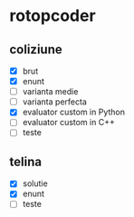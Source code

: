 # rotopcoder

## coliziune

- [x] brut
- [x] enunt
- [ ] varianta medie
- [ ] varianta perfecta
- [x] evaluator custom in Python
- [ ] evaluator custom in C++
- [ ] teste

## telina

- [x] solutie
- [x] enunt
- [ ] teste
